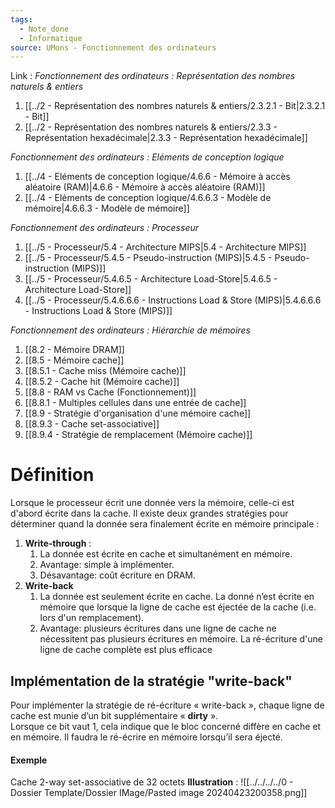 ```yaml
---
tags:
  - Note_done
  - Informatique
source: UMons - Fonctionnement des ordinateurs
---
```


Link :
_Fonctionnement des ordinateurs : Représentation des nombres naturels & entiers_
1. [[../2 - Représentation des nombres naturels & entiers/2.3.2.1 - Bit|2.3.2.1 - Bit]]
2. [[../2 - Représentation des nombres naturels & entiers/2.3.3 - Représentation hexadécimale|2.3.3 - Représentation hexadécimale]]

_Fonctionnement des ordinateurs : Eléments de conception logique_
1. [[../4 - Eléments de conception logique/4.6.6 - Mémoire à accès aléatoire (RAM)|4.6.6 - Mémoire à accès aléatoire (RAM)]]
2. [[../4 - Eléments de conception logique/4.6.6.3 - Modèle de mémoire|4.6.6.3 - Modèle de mémoire]]

_Fonctionnement des ordinateurs : Processeur_
1. [[../5 - Processeur/5.4 - Architecture MIPS|5.4 - Architecture MIPS]]
2. [[../5 - Processeur/5.4.5 - Pseudo-instruction (MIPS)|5.4.5 - Pseudo-instruction (MIPS)]]
3. [[../5 - Processeur/5.4.6.5 - Architecture Load-Store|5.4.6.5 - Architecture Load-Store]]
4. [[../5 - Processeur/5.4.6.6.6 - Instructions Load & Store (MIPS)|5.4.6.6.6 - Instructions Load & Store (MIPS)]]

_Fonctionnement des ordinateurs : Hiérarchie de mémoires_
1. [[8.2 - Mémoire DRAM]]
2. [[8.5 - Mémoire cache]]
3. [[8.5.1 - Cache miss (Mémoire cache)]]
4. [[8.5.2 - Cache hit (Mémoire cache)]]
5. [[8.8 - RAM vs Cache (Fonctionnement)]]
6. [[8.8.1 - Multiples cellules dans une entrée de cache]]
7. [[8.9 - Stratégie d'organisation d'une mémoire cache]]
8. [[8.9.3 - Cache set-associative]]
9. [[8.9.4 - Stratégie de remplacement (Mémoire cache)]]

# Définition
Lorsque le processeur écrit une donnée vers la mémoire, celle-ci est d'abord écrite dans la cache. Il existe deux grandes stratégies pour déterminer quand la donnée sera finalement écrite en mémoire principale : 
1. **Write-through** : 
	1. La donnée est écrite en cache et simultanément en mémoire. 
	2. Avantage: simple à implémenter. 
	3. Désavantage: coût écriture en DRAM. 
2. **Write-back** 
	1. La donnée est seulement écrite en cache. La donné n’est écrite en mémoire que lorsque la ligne de cache est éjectée de la cache (i.e. lors d'un remplacement). 
	2. Avantage: plusieurs écritures dans une ligne de cache ne nécessitent pas plusieurs écritures en mémoire. La ré-écriture d'une ligne de cache complète est plus efficace

## Implémentation de la stratégie "write-back"
Pour implémenter la stratégie de ré-écriture « write-back », chaque ligne de cache est munie d’un bit supplémentaire « **dirty** ». 
\
Lorsque ce bit vaut 1, cela indique que le bloc concerné diffère en cache et en mémoire. Il faudra le ré-écrire en mémoire lorsqu’il sera éjecté.
#### Exemple
Cache 2-way set-associative de 32 octets
**Illustration** : ![[../../../../0 - Dossier Template/Dossier IMage/Pasted image 20240423200358.png]]
